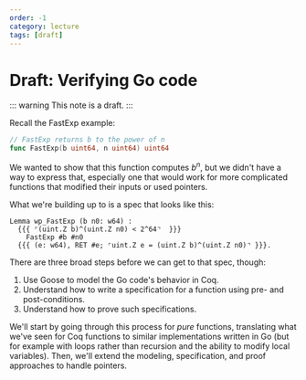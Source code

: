 ```yaml
---
order: -1
category: lecture
tags: [draft]
---
```


# Draft: Verifying Go code

::: warning
This note is a draft.
:::

Recall the FastExp example:

```go
// FastExp returns b to the power of n
func FastExp(b uint64, n uint64) uint64
```

We wanted to show that this function computes $b^n$, but we didn't have a way to express that, especially one that would work for more complicated functions that modified their inputs or used pointers.

What we're building up to is a spec that looks like this:

```coq
Lemma wp_FastExp (b n0: w64) :
  {{{ ⌜(uint.Z b)^(uint.Z n0) < 2^64⌝  }}}
    FastExp #b #n0
  {{{ (e: w64), RET #e; ⌜uint.Z e = (uint.Z b)^(uint.Z n0)⌝ }}}.
```

There are three broad steps before we can get to that spec, though:

1. Use Goose to model the Go code's behavior in Coq.
2. Understand how to write a specification for a function using pre- and post-conditions.
3. Understand how to prove such specifications.

We'll start by going through this process for _pure_ functions, translating what we've seen for Coq functions to similar implementations written in Go (but for example with loops rather than recursion and the ability to modify local variables). Then, we'll extend the modeling, specification, and proof approaches to handle pointers.

